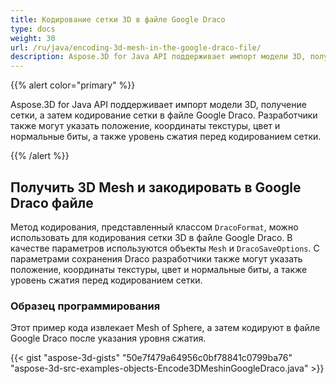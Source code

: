 ```yaml
---
title: Кодирование сетки 3D в файле Google Draco
type: docs
weight: 30
url: /ru/java/encoding-3d-mesh-in-the-google-draco-file/
description: Aspose.3D for Java API поддерживает импорт модели 3D, получение сетки, а затем кодирование сетки в файле Google Draco.
---
```

{{% alert color="primary" %}} 

Aspose.3D for Java API поддерживает импорт модели 3D, получение сетки, а затем кодирование сетки в файле Google Draco. Разработчики также могут указать положение, координаты текстуры, цвет и нормальные биты, а также уровень сжатия перед кодированием сетки.

{{% /alert %}} 
##  **Получить 3D Mesh и закодировать в Google Draco файле**
Метод кодирования, представленный классом `DracoFormat`, можно использовать для кодирования сетки 3D в файле Google Draco. В качестве параметров используются объекты `Mesh` и `DracoSaveOptions`. С параметрами сохранения Draco разработчики также могут указать положение, координаты текстуры, цвет и нормальные биты, а также уровень сжатия перед кодированием сетки.
###  **Образец программирования**
Этот пример кода извлекает Mesh of Sphere, а затем кодируют в файле Google Draco после указания уровня сжатия.

{{< gist "aspose-3d-gists" "50e7f479a64956c0bf78841c0799ba76" "aspose-3d-src-examples-objects-Encode3DMeshinGoogleDraco.java" >}}
